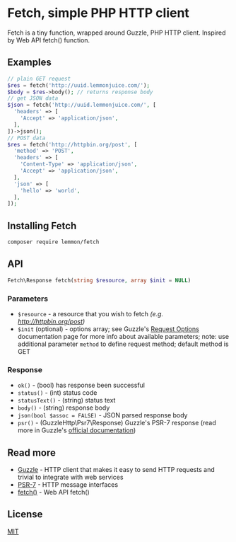 Fetch, simple PHP HTTP client
=============================

Fetch is a tiny function, wrapped around Guzzle, PHP HTTP client. Inspired by Web API fetch() function.

## Examples

```php
// plain GET request
$res = fetch('http://uuid.lemmonjuice.com/');
$body = $res->body(); // returns response body
// get JSON data
$json = fetch('http://uuid.lemmonjuice.com/', [
  'headers' => [
    'Accept' => 'application/json',
  ],
])->json();
// POST data
$res = fetch('http://httpbin.org/post', [
  'method' => 'POST',
  'headers' => [
    'Content-Type' => 'application/json',
    'Accept' => 'application/json',
  ],
  'json' => [
    'hello' => 'world',
  ],
]);
```

## Installing Fetch

```bash
composer require lemmon/fetch
```

## API

```php
Fetch\Response fetch(string $resource, array $init = NULL)
```

### Parameters

- `$resource` - a resource that you wish to fetch *(e.g. http://httpbin.org/post)*
- `$init` (optional) - options array; see Guzzle's [Request Options](http://docs.guzzlephp.org/en/stable/request-options.html) documentation page for more info about available parameters; note: use additional parameter `method` to define request method; default method is GET

### Response

- `ok()` - (bool) has response been successful
- `status()` - (int) status code
- `statusText()` - (string) status text
- `body()` - (string) response body
- `json(bool $assoc = FALSE)` - JSON parsed response body
- `psr()` - (GuzzleHttp\Psr7\Response) Guzzle's PSR-7 response (read more in Guzzle's [official documentation](http://docs.guzzlephp.org/en/stable/psr7.html#responses))

## Read more

- [Guzzle][Guzzle] - HTTP client that makes it easy to send HTTP requests and trivial to integrate with web services
- [PSR-7][PSR7] - HTTP message interfaces
- [fetch()][fetch] - Web API fetch()

## License

[MIT](https://tldrlegal.com/license/mit-license)

[Guzzle]: https://github.com/guzzle/guzzle
[PSR7]: https://www.php-fig.org/psr/psr-7/
[fetch]: https://developer.mozilla.org/en-US/docs/Web/API/WindowOrWorkerGlobalScope/fetch
